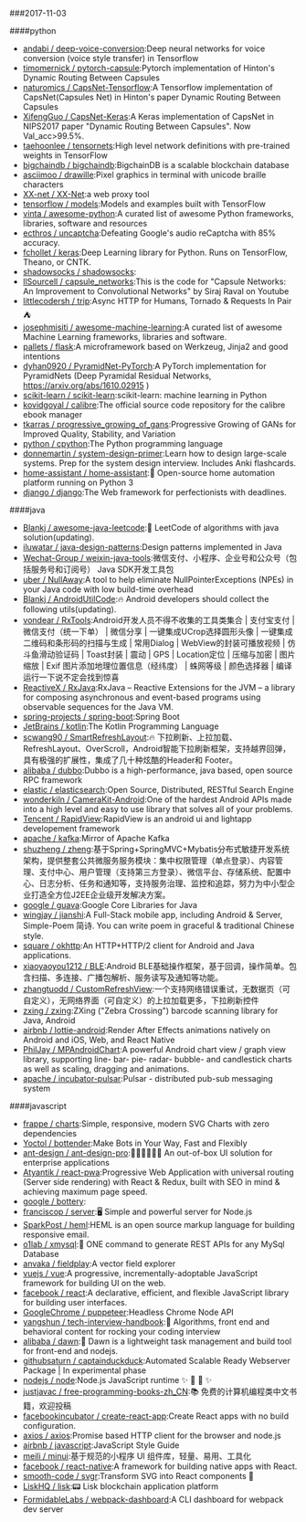 ###2017-11-03

####python
* [andabi / deep-voice-conversion](https://github.com/andabi/deep-voice-conversion):Deep neural networks for voice conversion (voice style transfer) in Tensorflow
* [timomernick / pytorch-capsule](https://github.com/timomernick/pytorch-capsule):Pytorch implementation of Hinton's Dynamic Routing Between Capsules
* [naturomics / CapsNet-Tensorflow](https://github.com/naturomics/CapsNet-Tensorflow):A Tensorflow implementation of CapsNet(Capsules Net) in Hinton's paper Dynamic Routing Between Capsules
* [XifengGuo / CapsNet-Keras](https://github.com/XifengGuo/CapsNet-Keras):A Keras implementation of CapsNet in NIPS2017 paper "Dynamic Routing Between Capsules". Now Val_acc>99.5%.
* [taehoonlee / tensornets](https://github.com/taehoonlee/tensornets):High level network definitions with pre-trained weights in TensorFlow
* [bigchaindb / bigchaindb](https://github.com/bigchaindb/bigchaindb):BigchainDB is a scalable blockchain database
* [asciimoo / drawille](https://github.com/asciimoo/drawille):Pixel graphics in terminal with unicode braille characters
* [XX-net / XX-Net](https://github.com/XX-net/XX-Net):a web proxy tool
* [tensorflow / models](https://github.com/tensorflow/models):Models and examples built with TensorFlow
* [vinta / awesome-python](https://github.com/vinta/awesome-python):A curated list of awesome Python frameworks, libraries, software and resources
* [ecthros / uncaptcha](https://github.com/ecthros/uncaptcha):Defeating Google's audio reCaptcha with 85% accuracy.
* [fchollet / keras](https://github.com/fchollet/keras):Deep Learning library for Python. Runs on TensorFlow, Theano, or CNTK.
* [shadowsocks / shadowsocks](https://github.com/shadowsocks/shadowsocks):
* [llSourcell / capsule_networks](https://github.com/llSourcell/capsule_networks):This is the code for "Capsule Networks: An Improvement to Convolutional Networks" by Siraj Raval on Youtube
* [littlecodersh / trip](https://github.com/littlecodersh/trip):Async HTTP for Humans, Tornado & Requests In Pair ⛺️
* [josephmisiti / awesome-machine-learning](https://github.com/josephmisiti/awesome-machine-learning):A curated list of awesome Machine Learning frameworks, libraries and software.
* [pallets / flask](https://github.com/pallets/flask):A microframework based on Werkzeug, Jinja2 and good intentions
* [dyhan0920 / PyramidNet-PyTorch](https://github.com/dyhan0920/PyramidNet-PyTorch):A PyTorch implementation for PyramidNets (Deep Pyramidal Residual Networks, https://arxiv.org/abs/1610.02915 )
* [scikit-learn / scikit-learn](https://github.com/scikit-learn/scikit-learn):scikit-learn: machine learning in Python
* [kovidgoyal / calibre](https://github.com/kovidgoyal/calibre):The official source code repository for the calibre ebook manager
* [tkarras / progressive_growing_of_gans](https://github.com/tkarras/progressive_growing_of_gans):Progressive Growing of GANs for Improved Quality, Stability, and Variation
* [python / cpython](https://github.com/python/cpython):The Python programming language
* [donnemartin / system-design-primer](https://github.com/donnemartin/system-design-primer):Learn how to design large-scale systems. Prep for the system design interview. Includes Anki flashcards.
* [home-assistant / home-assistant](https://github.com/home-assistant/home-assistant):🏡 Open-source home automation platform running on Python 3
* [django / django](https://github.com/django/django):The Web framework for perfectionists with deadlines.

####java
* [Blankj / awesome-java-leetcode](https://github.com/Blankj/awesome-java-leetcode):👑 LeetCode of algorithms with java solution(updating).
* [iluwatar / java-design-patterns](https://github.com/iluwatar/java-design-patterns):Design patterns implemented in Java
* [Wechat-Group / weixin-java-tools](https://github.com/Wechat-Group/weixin-java-tools):微信支付、小程序、企业号和公众号（包括服务号和订阅号） Java SDK开发工具包
* [uber / NullAway](https://github.com/uber/NullAway):A tool to help eliminate NullPointerExceptions (NPEs) in your Java code with low build-time overhead
* [Blankj / AndroidUtilCode](https://github.com/Blankj/AndroidUtilCode):🔥 Android developers should collect the following utils(updating).
* [vondear / RxTools](https://github.com/vondear/RxTools):Android开发人员不得不收集的工具类集合 | 支付宝支付 | 微信支付（统一下单） | 微信分享 | 一键集成UCrop选择圆形头像 | 一键集成二维码和条形码的扫描与生成 | 常用Dialog | WebView的封装可播放视频 | 仿斗鱼滑动验证码 | Toast封装 | 震动 | GPS | Location定位 | 压缩与加密 | 图片缩放 | Exif 图片添加地理位置信息（经纬度） | 蛛网等级 | 颜色选择器 | 编译运行一下说不定会找到惊喜
* [ReactiveX / RxJava](https://github.com/ReactiveX/RxJava):RxJava – Reactive Extensions for the JVM – a library for composing asynchronous and event-based programs using observable sequences for the Java VM.
* [spring-projects / spring-boot](https://github.com/spring-projects/spring-boot):Spring Boot
* [JetBrains / kotlin](https://github.com/JetBrains/kotlin):The Kotlin Programming Language
* [scwang90 / SmartRefreshLayout](https://github.com/scwang90/SmartRefreshLayout):🔥 下拉刷新、上拉加载、RefreshLayout、OverScroll，Android智能下拉刷新框架，支持越界回弹，具有极强的扩展性，集成了几十种炫酷的Header和 Footer。
* [alibaba / dubbo](https://github.com/alibaba/dubbo):Dubbo is a high-performance, java based, open source RPC framework
* [elastic / elasticsearch](https://github.com/elastic/elasticsearch):Open Source, Distributed, RESTful Search Engine
* [wonderkiln / CameraKit-Android](https://github.com/wonderkiln/CameraKit-Android):One of the hardest Android APIs made into a high level and easy to use library that solves all of your problems.
* [Tencent / RapidView](https://github.com/Tencent/RapidView):RapidView is an android ui and lightapp developement framework
* [apache / kafka](https://github.com/apache/kafka):Mirror of Apache Kafka
* [shuzheng / zheng](https://github.com/shuzheng/zheng):基于Spring+SpringMVC+Mybatis分布式敏捷开发系统架构，提供整套公共微服务服务模块：集中权限管理（单点登录）、内容管理、支付中心、用户管理（支持第三方登录）、微信平台、存储系统、配置中心、日志分析、任务和通知等，支持服务治理、监控和追踪，努力为中小型企业打造全方位J2EE企业级开发解决方案。
* [google / guava](https://github.com/google/guava):Google Core Libraries for Java
* [wingjay / jianshi](https://github.com/wingjay/jianshi):A Full-Stack mobile app, including Android & Server, Simple-Poem 简诗. You can write poem in graceful & traditional Chinese style.
* [square / okhttp](https://github.com/square/okhttp):An HTTP+HTTP/2 client for Android and Java applications.
* [xiaoyaoyou1212 / BLE](https://github.com/xiaoyaoyou1212/BLE):Android BLE基础操作框架，基于回调，操作简单。包含扫描、多连接、广播包解析、服务读写及通知等功能。
* [zhangtuodd / CustomRefreshView](https://github.com/zhangtuodd/CustomRefreshView):一个支持网络错误重试，无数据页（可自定义），无网络界面（可自定义）的上拉加载更多，下拉刷新控件
* [zxing / zxing](https://github.com/zxing/zxing):ZXing ("Zebra Crossing") barcode scanning library for Java, Android
* [airbnb / lottie-android](https://github.com/airbnb/lottie-android):Render After Effects animations natively on Android and iOS, Web, and React Native
* [PhilJay / MPAndroidChart](https://github.com/PhilJay/MPAndroidChart):A powerful Android chart view / graph view library, supporting line- bar- pie- radar- bubble- and candlestick charts as well as scaling, dragging and animations.
* [apache / incubator-pulsar](https://github.com/apache/incubator-pulsar):Pulsar - distributed pub-sub messaging system

####javascript
* [frappe / charts](https://github.com/frappe/charts):Simple, responsive, modern SVG Charts with zero dependencies
* [Yoctol / bottender](https://github.com/Yoctol/bottender):Make Bots in Your Way, Fast and Flexibly
* [ant-design / ant-design-pro](https://github.com/ant-design/ant-design-pro):👨🏻‍💻👩🏻‍💻 An out-of-box UI solution for enterprise applications
* [Atyantik / react-pwa](https://github.com/Atyantik/react-pwa):Progressive Web Application with universal routing (Server side rendering) with React & Redux, built with SEO in mind & achieving maximum page speed.
* [google / bottery](https://github.com/google/bottery):
* [franciscop / server](https://github.com/franciscop/server):🖥 Simple and powerful server for Node.js
* [SparkPost / heml](https://github.com/SparkPost/heml):HEML is an open source markup language for building responsive email.
* [o1lab / xmysql](https://github.com/o1lab/xmysql):🚀 ONE command to generate REST APIs for any MySql Database
* [anvaka / fieldplay](https://github.com/anvaka/fieldplay):A vector field explorer
* [vuejs / vue](https://github.com/vuejs/vue):A progressive, incrementally-adoptable JavaScript framework for building UI on the web.
* [facebook / react](https://github.com/facebook/react):A declarative, efficient, and flexible JavaScript library for building user interfaces.
* [GoogleChrome / puppeteer](https://github.com/GoogleChrome/puppeteer):Headless Chrome Node API
* [yangshun / tech-interview-handbook](https://github.com/yangshun/tech-interview-handbook):💯 Algorithms, front end and behavioral content for rocking your coding interview
* [alibaba / dawn](https://github.com/alibaba/dawn):🌅 Dawn is a lightweight task management and build tool for front-end and nodejs.
* [githubsaturn / captainduckduck](https://github.com/githubsaturn/captainduckduck):Automated Scalable Ready Webserver Package | In experimental phase
* [nodejs / node](https://github.com/nodejs/node):Node.js JavaScript runtime ✨ 🐢 🚀 ✨
* [justjavac / free-programming-books-zh_CN](https://github.com/justjavac/free-programming-books-zh_CN):📚 免费的计算机编程类中文书籍，欢迎投稿
* [facebookincubator / create-react-app](https://github.com/facebookincubator/create-react-app):Create React apps with no build configuration.
* [axios / axios](https://github.com/axios/axios):Promise based HTTP client for the browser and node.js
* [airbnb / javascript](https://github.com/airbnb/javascript):JavaScript Style Guide
* [meili / minui](https://github.com/meili/minui):基于规范的小程序 UI 组件库，轻量、易用、工具化
* [facebook / react-native](https://github.com/facebook/react-native):A framework for building native apps with React.
* [smooth-code / svgr](https://github.com/smooth-code/svgr):Transform SVG into React components 🦁
* [LiskHQ / lisk](https://github.com/LiskHQ/lisk):📟 Lisk blockchain application platform
* [FormidableLabs / webpack-dashboard](https://github.com/FormidableLabs/webpack-dashboard):A CLI dashboard for webpack dev server

